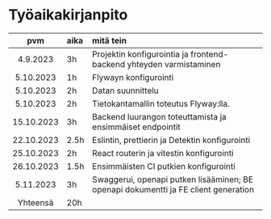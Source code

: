 # Työaikakirjanpito

|    pvm     | aika | mitä tein                                                                           |
|:----------:|:-----|:------------------------------------------------------------------------------------|
|  4.9.2023  | 3h   | Projektin konfigurointia ja frontend-backend yhteyden varmistaminen                 |
| 5.10.2023  | 1h   | Flywayn konfigurointi                                                               |
| 5.10.2023  | 2h   | Datan suunnittelu                                                                   |
| 5.10.2023  | 2h   | Tietokantamallin toteutus Flyway:lla.                                               |
| 15.10.2023 | 3h   | Backend luurangon toteuttamista ja ensimmäiset endpointit                           |
| 22.10.2023 | 2.5h | Eslintin, prettierin ja Detektin konfigurointi                                      |
| 25.10.2023 | 2h   | React routerin ja vitestin konfigurointi                                            |
| 26.10.2023 | 1.5h | Ensimmäisten CI putkien konfigurointi                                               |
| 5.11.2023  | 3h   | Swaggerui, openapi putken lisääminen; BE openapi dokumentti ja FE client generation |
|  Yhteensä  | 20h  |
